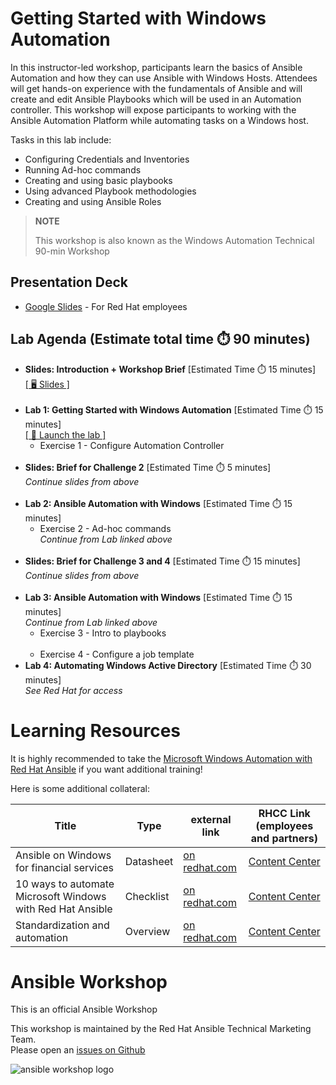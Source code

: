 # Getting Started with Windows Automation




In this instructor-led workshop, participants learn the basics of Ansible Automation and how they can use Ansible with Windows Hosts. Attendees will get hands-on experience with the fundamentals of Ansible and will create and edit Ansible Playbooks which will be used in an Automation controller. 
This workshop will expose participants to working with the Ansible Automation Platform while automating tasks on a Windows host. 

Tasks in this lab include:
* Configuring Credentials and Inventories
* Running Ad-hoc commands
* Creating and using basic playbooks
* Using advanced Playbook methodologies 
* Creating and using Ansible Roles

> **NOTE** 
> 
> This workshop is also known as the Windows Automation Technical 90-min Workshop
> 

## Presentation Deck

- [Google Slides](https://docs.google.com/presentation/d/1RO5CQiCoqLDES1NvTI_1fQrR-oWM1NuW-uB0JRvtJzE/edit?usp=sharing) - For Red Hat employees
  
## Lab Agenda (Estimate total time ⏱️ 90 minutes)

<ul>
<li><b>Slides: Introduction + Workshop Brief</b> [Estimated Time ⏱️ 15  minutes]<br>
<a href="https://docs.google.com/presentation/d/1RO5CQiCoqLDES1NvTI_1fQrR-oWM1NuW-uB0JRvtJzE/edit?usp=sharing">[ 🖥️ Slides ]</a>
</li><br>
<li><b>Lab 1: Getting Started with Windows Automation</b> [Estimated Time ⏱️ 15 minutes]<br>
<a href="https://developers.redhat.com/content-gateway/link/3884845">[ 🚀 Launch the lab ]</a>
<ul><li>Exercise 1 - Configure Automation Controller
</li></ul>
</li><br>
<li><b>Slides: Brief for Challenge 2</b> [Estimated Time ⏱️ 5  minutes]<br>
<i>Continue slides from above</i>
</li><br>
<li><b>Lab 2: Ansible Automation with Windows</b> [Estimated Time ⏱️ 15 minutes]<br>
<ul><li>Exercise 2 - Ad-hoc commands<br>
<i>Continue from Lab linked above</i></li></ul>
</li><br>
<li><b>Slides: Brief for Challenge 3 and 4</b> [Estimated Time ⏱️ 15  minutes]<br>
<i>Continue slides from above</i>
</li><br>
<li><b>Lab 3: Ansible Automation with Windows</b> [Estimated Time ⏱️ 15 minutes]<br>
<i>Continue from Lab linked above</i>
<ul><li>Exercise 3 - Intro to playbooks</li>
</li><br>  
<li>Exercise 4 - Configure a job template</li></ul>
<li><b>Lab 4: Automating Windows Active Directory</b> [Estimated Time ⏱️ 30 minutes]<br>
<i>See Red Hat for access</i>

</li>
</ul>

# Learning Resources

It is highly recommended to take the [Microsoft Windows Automation with Red Hat Ansible](https://www.redhat.com/en/services/training/do417-microsoft-windows-automation-red-hat-ansible) if you want additional training!

Here is some additional collateral: 


<table>
<thead>
<tr>
<th>Title</th>
<th>Type</th>
<th>external link</th>
<th>RHCC Link (employees and partners)</th>
</tr>
</thead>
<tbody>
<tr>
<td>Ansible on Windows for financial services</td>
<td>Datasheet</td>
<td><a target="_blank" href="https://www.redhat.com/en/resources/ansible-on-windows-financial-services-datasheet">on redhat.com</a></td>
<td><a  target="_blank" href="https://content.redhat.com/content/rhcc/us/en/assets/display.html?id=729bb83a-0960-4285-9191-4a601f8a0707">Content Center</a></td>
</tr>
<tr>
<td>10 ways to automate Microsoft Windows with Red Hat Ansible</td>
<td>Checklist</td>
<td><a target="_blank" href="https://www.redhat.com/en/resources/ansible-automation-for-windows-checklist">on redhat.com</a></td>
<td><a  target="_blank" href="https://content.redhat.com/content/rhcc/us/en/assets/display.html?id=1e38aff6-6fc3-4194-9fb6-947bd7a34ff6">Content Center</a></td>
</tr>
<tr>
<td>Standardization and automation</td>
<td>Overview</td>
<td><a target="_blank" href="https://www.redhat.com/en/resources/e3-standardization-automation-analyst-paper">on redhat.com</a></td>
<td><a  target="_blank" href="https://content.redhat.com/content/rhcc/us/en/assets/display.html?id=521048dd-2ee3-435d-bdec-0484354184d4">Content Center</a></td>
</tr>
</tbody>
</table>

# Ansible Workshop

This is an official Ansible Workshop

This workshop is maintained by the Red Hat Ansible Technical Marketing Team.  
Please open an [issues on Github](https://github.com/ansible/instruqt/issues/new?title=New+windows+automation+workshop+issue&body=)


![ansible workshop logo](https://github.com/ansible/workshops/blob/devel/images/Ansible-Workshop-Logo.png?raw=true)

